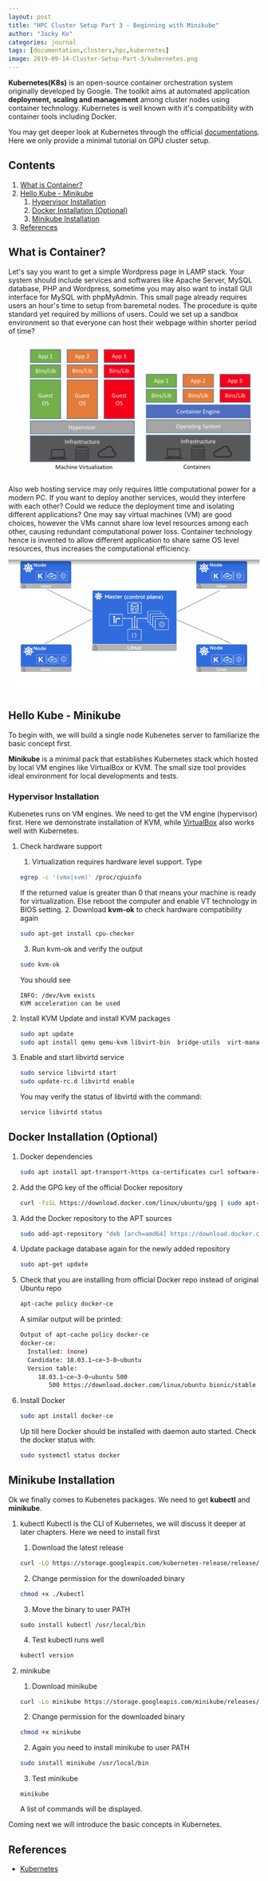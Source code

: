 ```yaml
---
layout: post
title: "HPC Cluster Setup Part 3 - Beginning with Minikube"
author: "Jacky Ko"
categories: journal
tags: [documentation,clusters,hpc,kubernetes]
image: 2019-09-14-Cluster-Setup-Part-3/kubernetes.png
---
```


**Kubernetes(K8s)** is an open-source container orchestration system originally developed by Google. The toolkit aims at automated application **deployment, scaling and management** among cluster nodes using container technology. Kubernetes is well known with it's compatibility with container tools including Docker.

You may get deeper look at Kubernetes through the official [documentations](https://kubernetes.io/). Here we only provide a minimal tutorial on GPU cluster setup.

## Contents

1. [What is Container?](#what-is-container?)
2. [Hello Kube - Minikube](#hello-kube---minikube)
	1. [Hypervisor Installation](#hypervisor-installation)
	2. [Docker Installation (Optional)](#docker-installation-(optional))
	3. [Minikube Installation](#minikube-installation)
3. [References](#references)

## What is Container?

Let's say you want to get a simple Wordpress page in LAMP stack. Your system should include services and softwares like Apache Server, MySQL database, PHP and Wordpress, sometime you may also want to install GUI interface for MySQL with phpMyAdmin. This small page already requires users an hour's time to setup from baremetal nodes. The procedure is quite standard yet required by millions of users. Could we set up a sandbox environment so that everyone can host their webpage within shorter period of time?

![alt text](../assets/img/2019-09-14-Cluster-Setup-Part-3/vm-vs-container.png "Virtual machines vs containers")

Also web hosting service may only requires little computational power for a modern PC. If you want to deploy another services, would they interfere with each other? Could we reduce the deployment time and isolating different applications? One may say virtual machines (VM) are good choices, however the VMs cannot share low level resources among each other, causing redundant computational power loss. Container technology hence is invented to allow different application to share same OS level resources, thus increases the computational efficiency. 

![alt text](../assets/img/2019-09-14-Cluster-Setup-Part-3/kubernetes-architecture.png "Kubenetes architecture")

## Hello Kube - Minikube

To begin with, we will build a single node Kubenetes server to familiarize the basic concept first. 

**Minikube** is a minimal pack that establishes Kubernetes stack which hosted by local VM engines like VirtualBox or KVM. The small size tool provides ideal environment for local developments and tests.

### Hypervisor Installation

Kubenetes runs on VM engines. We need to get the VM engine (hypervisor) first. Here we demonstrate installation of KVM, while [VirtualBox](https://www.virtualbox.org/wiki/Downloads) also works well with Kubernetes.

1. Check hardware support
	1. Virtualization requires hardware level support. Type
	```bash
	egrep -c '(vmx|svm)' /proc/cpuinfo
	```
	If the returned value is greater than 0 that means your machine is ready for virtualization. Else reboot the computer and enable VT technology in BIOS setting.
	2. Download **kvm-ok** to check hardware compatibility again
	```bash
	sudo apt-get install cpu-checker
	```
	3. Run kvm-ok and verify the output
	```bash
	sudo kvm-ok
	```
	You should see 
	```
	INFO: /dev/kvm exists
	KVM acceleration can be used
	```
2. Install KVM
	Update and install KVM packages
	```bash
	sudo apt update
	sudo apt install qemu qemu-kvm libvirt-bin  bridge-utils  virt-manager
	```
3. Enable and start libvirtd service
	```bash
	sudo service libvirtd start
	sudo update-rc.d libvirtd enable
	```

	You may verify the status of libvirtd with the command:
	```bash
	service libvirtd status
	```

## Docker Installation (Optional)

1. Docker dependencies
	```bash
	sudo apt install apt-transport-https ca-certificates curl software-properties-common
	```
2. Add the GPG key of the official Docker repository
	```bash
	curl -fsSL https://download.docker.com/linux/ubuntu/gpg | sudo apt-key add -
	```
3. Add the Docker repository to the APT sources
	```bash
	sudo add-apt-repository "deb [arch=amd64] https://download.docker.com/linux/ubuntu bionic stable"
	```
4. Update package database again for the newly added repository
	```bash
	sudo apt-get update
	```
5. Check that you are installing from official Docker repo instead of original Ubuntu repo
	```bash
	apt-cache policy docker-ce
	```
	A similar output will be printed:
	```bash
	Output of apt-cache policy docker-ce
	docker-ce:
	  Installed: (none)
	  Candidate: 18.03.1~ce~3-0~ubuntu
	  Version table:
	     18.03.1~ce~3-0~ubuntu 500
	        500 https://download.docker.com/linux/ubuntu bionic/stable amd64 Packages
	```
6. Install Docker
	```bash
	sudo apt install docker-ce
	```
	Up till here Docker should be installed with daemon auto started. Check the docker status with:
	```bash
	sudo systemctl status docker
	```

## Minikube Installation

Ok we finally comes to Kubenetes packages. We need to get **kubectl** and **minikube**.

1. kubectl
	Kubectl is the CLI of Kubernetes, we will discuss it deeper at later chapters. Here we need to install first
	1. Download the latest release
	```bash
	curl -LO https://storage.googleapis.com/kubernetes-release/release/`curl -s https://storage.googleapis.com/kubernetes-release/release/stable.txt`/bin/linux/amd64/kubectl
	```
	2. Change permission for the downloaded binary
	```bash
	chmod +x ./kubectl
	```
	3. Move the binary to user PATH
	```
	sudo install kubectl /usr/local/bin
	```
	4. Test kubectl runs well
	```bash
	kubectl version
	```

2. minikube
	1. Download minikube
	```bash
	curl -Lo minikube https://storage.googleapis.com/minikube/releases/latest/minikube-linux-amd64
	```
	2. Change permission for the downloaded binary
	```bash
	chmod +x minikube
	```
	2. Again you need to install minikube to user PATH
	```bash
	sudo install minikube /usr/local/bin
	```
	3. Test minikube
	```
	minikube
	```
	A list of commands will be displayed.

Coming next we will introduce the basic concepts in Kubernetes.

## References

- [Kubernetes](https://kubernetes.io/)

